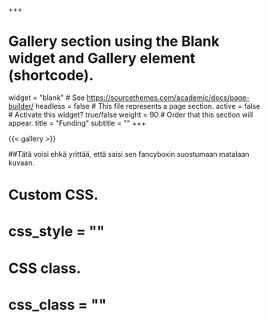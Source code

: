 +++
# Gallery section using the Blank widget and Gallery element (shortcode).
widget = "blank"  # See https://sourcethemes.com/academic/docs/page-builder/
headless = false  # This file represents a page section.
active = false  # Activate this widget? true/false
weight = 90  # Order that this section will appear.
title = "Funding"
subtitle = ""
+++

{{< gallery >}}


##Tätä voisi ehkä yrittää, että saisi sen fancyboxin suostumaan matalaan kuvaan.

 # Custom CSS. 
# css_style = ""
 
 # CSS class.
# css_class = ""